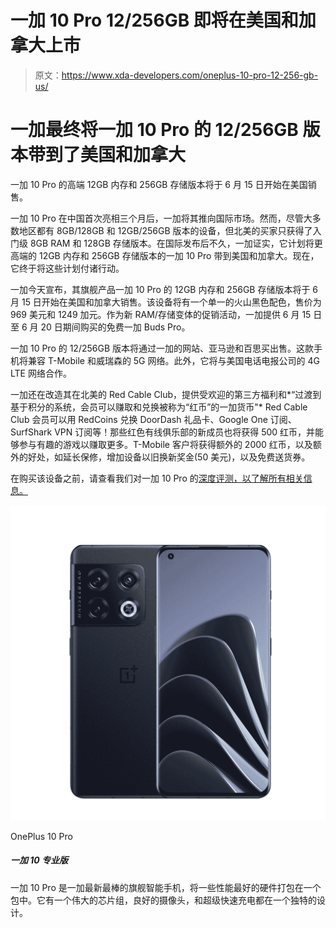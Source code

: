 # 一加 10 Pro 12/256GB 即将在美国和加拿大上市

> 原文：<https://www.xda-developers.com/oneplus-10-pro-12-256-gb-us/>

# 一加最终将一加 10 Pro 的 12/256GB 版本带到了美国和加拿大

一加 10 Pro 的高端 12GB 内存和 256GB 存储版本将于 6 月 15 日开始在美国销售。

一加 10 Pro 在中国首次亮相三个月后，一加将其推向国际市场。然而，尽管大多数地区都有 8GB/128GB 和 12GB/256GB 版本的设备，但北美的买家只获得了入门级 8GB RAM 和 128GB 存储版本。在国际发布后不久，一加证实，它计划将更高端的 12GB 内存和 256GB 存储版本的一加 10 Pro 带到美国和加拿大。现在，它终于将这些计划付诸行动。

一加今天宣布，其旗舰产品一加 10 Pro 的 12GB 内存和 256GB 存储版本将于 6 月 15 日开始在美国和加拿大销售。该设备将有一个单一的火山黑色配色，售价为 969 美元和 1249 加元。作为新 RAM/存储变体的促销活动，一加提供 6 月 15 日至 6 月 20 日期间购买的免费一加 Buds Pro。

一加 10 Pro 的 12/256GB 版本将通过一加的网站、亚马逊和百思买出售。这款手机将兼容 T-Mobile 和威瑞森的 5G 网络。此外，它将与美国电话电报公司的 4G LTE 网络合作。

一加还在改造其在北美的 Red Cable Club，提供受欢迎的第三方福利和*“过渡到基于积分的系统，会员可以赚取和兑换被称为“红币”的一加货币"* Red Cable Club 会员可以用 RedCoins 兑换 DoorDash 礼品卡、Google One 订阅、SurfShark VPN 订阅等！那些红色有线俱乐部的新成员也将获得 500 红币，并能够参与有趣的游戏以赚取更多。T-Mobile 客户将获得额外的 2000 红币，以及额外的好处，如延长保修，增加设备以旧换新奖金(50 美元)，以及免费送货券。

在购买该设备之前，请查看我们对一加 10 Pro 的[深度评测，以了解所有相关信息。](https://www.xda-developers.com/oneplus-10-pro-review/)

 <picture>![The OnePlus 10 Pro 5G features a Snapdragon 8 Gen 1 SoC, impressive camera, and 5,000mAh battery for all-day use. ](img/f7d80e57df7b95a3867fe90cad41dd3e.png)</picture> 

OnePlus 10 Pro

##### 一加 10 专业版

一加 10 Pro 是一加最新最棒的旗舰智能手机，将一些性能最好的硬件打包在一个包中。它有一个伟大的芯片组，良好的摄像头，和超级快速充电都在一个独特的设计。
